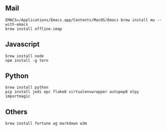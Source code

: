 Mail
----
    EMACS=/Applications/Emacs.app/Contents/MacOS/Emacs brew install mu --with-emacs
    brew install offline-imap

Javascript
----------
    brew install node
    npm install -g tern

Python
------
    brew install python
    pip install jedi epc flake8 virtualenvwrapper autopep8 elpy importmagic

Others
------
    brew install fortune ag markdown w3m
